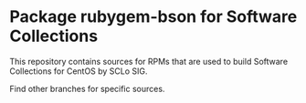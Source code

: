 # Package rubygem-bson for Software Collections

This repository contains sources for RPMs that are used
to build Software Collections for CentOS by SCLo SIG.

Find other branches for specific sources.

